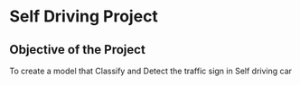 # Self Driving Project

## Objective of the Project

To create a model that Classify and Detect the traffic sign in Self driving car
